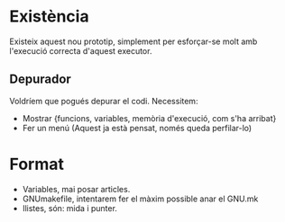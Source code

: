 Existència
==========
Existeix aquest nou prototip, simplement per esforçar-se molt amb l'execució
correcta d'aquest executor.

Depurador
---------
Voldríem que pogués depurar el codi.
Necessitem:
- Mostrar {funcions, variables, memòria d'execució, com s'ha arribat}
- Fer un menú (Aquest ja està pensat, només queda perfilar-lo)

Format
======
- Variables, mai posar articles.
- GNUmakefile, intentarem fer el màxim possible anar el GNU.mk
- llistes, són: mida i punter.
